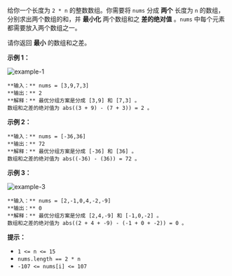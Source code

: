 给你一个长度为 `2 * n` 的整数数组。你需要将 `nums` 分成  **两个**  长度为 `n` 的数组，分别求出两个数组的和，并 **最小化**
两个数组和之  **差的绝对值**  。`nums` 中每个元素都需要放入两个数组之一。

请你返回  **最小**  的数组和之差。



**示例 1：**

![example-1](https://assets.leetcode.com/uploads/2021/10/02/ex1.png)

    
    
    **输入：** nums = [3,9,7,3]
    **输出：** 2
    **解释：** 最优分组方案是分成 [3,9] 和 [7,3] 。
    数组和之差的绝对值为 abs((3 + 9) - (7 + 3)) = 2 。
    

**示例 2：**

    
    
    **输入：** nums = [-36,36]
    **输出：** 72
    **解释：** 最优分组方案是分成 [-36] 和 [36] 。
    数组和之差的绝对值为 abs((-36) - (36)) = 72 。
    

**示例 3：**

![example-3](https://assets.leetcode.com/uploads/2021/10/02/ex3.png)

    
    
    **输入：** nums = [2,-1,0,4,-2,-9]
    **输出：** 0
    **解释：** 最优分组方案是分成 [2,4,-9] 和 [-1,0,-2] 。
    数组和之差的绝对值为 abs((2 + 4 + -9) - (-1 + 0 + -2)) = 0 。
    



**提示：**

  * `1 <= n <= 15`
  * `nums.length == 2 * n`
  * `-107 <= nums[i] <= 107`

